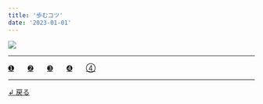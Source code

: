 ```yaml
---
title: '歩むコツ'
date: '2023-01-01'
---
```

![](/images/0-12344.jpg)
***
[➊](/posts/11)　　[➋](/posts/22)　　[➌](/posts/33)　　[➍](/posts/44)　　[④](/posts/00)
***
[ ↲ 戻る ](https://01234567890.thebase.in/about)

